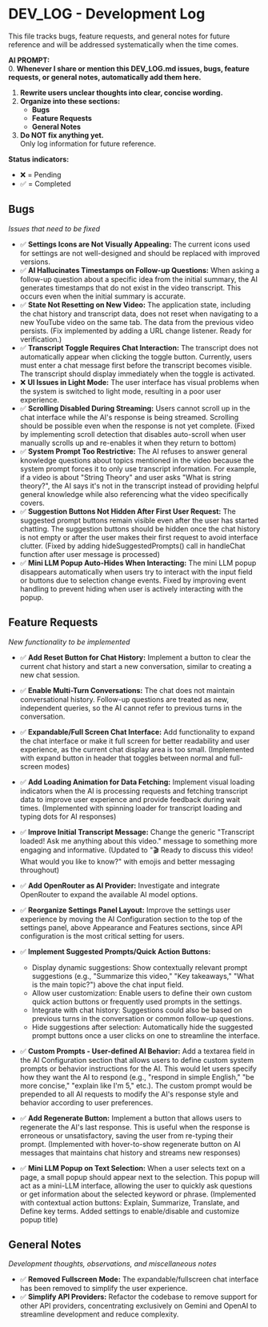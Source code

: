 # DEV_LOG - Development Log
This file tracks bugs, feature requests, and general notes for future reference and will be addressed systematically when the time comes.



**AI PROMPT:**  
0. **Whenever I share or mention this DEV_LOG.md issues, bugs, feature requests, or general notes, automatically add them here.**
1. **Rewrite users unclear thoughts into clear, concise wording.**
2. **Organize into these sections:**
   - **Bugs**
   - **Feature Requests**
   - **General Notes**
3. **Do NOT fix anything yet.**  
   Only log information for future reference.



**Status indicators:**
- ❌ = Pending  
- ✅ = Completed  

## Bugs
*Issues that need to be fixed*


- ✅  **Settings Icons are Not Visually Appealing:** The current icons used for settings are not well-designed and should be replaced with improved versions.
- ✅ **AI Hallucinates Timestamps on Follow-up Questions:** When asking a follow-up question about a specific idea from the initial summary, the AI generates timestamps that do not exist in the video transcript. This occurs even when the initial summary is accurate.
- ✅ **State Not Resetting on New Video:** The application state, including the chat history and transcript data, does not reset when navigating to a new YouTube video on the same tab. The data from the previous video persists. (Fix implemented by adding a URL change listener. Ready for verification.)
- ✅ **Transcript Toggle Requires Chat Interaction:** The transcript does not automatically appear when clicking the toggle button. Currently, users must enter a chat message first before the transcript becomes visible. The transcript should display immediately when the toggle is activated.
- ❌ **UI Issues in Light Mode:** The user interface has visual problems when the system is switched to light mode, resulting in a poor user experience.
- ✅ **Scrolling Disabled During Streaming:** Users cannot scroll up in the chat interface while the AI's response is being streamed. Scrolling should be possible even when the response is not yet complete. (Fixed by implementing scroll detection that disables auto-scroll when user manually scrolls up and re-enables it when they return to bottom)
- ✅ **System Prompt Too Restrictive:** The AI refuses to answer general knowledge questions about topics mentioned in the video because the system prompt forces it to only use transcript information. For example, if a video is about "String Theory" and user asks "What is string theory?", the AI says it's not in the transcript instead of providing helpful general knowledge while also referencing what the video specifically covers.
- ✅ **Suggestion Buttons Not Hidden After First User Request:** The suggested prompt buttons remain visible even after the user has started chatting. The suggestion buttons should be hidden once the chat history is not empty or after the user makes their first request to avoid interface clutter. (Fixed by adding hideSuggestedPrompts() call in handleChat function after user message is processed)
- ✅ **Mini LLM Popup Auto-Hides When Interacting:** The mini LLM popup disappears automatically when users try to interact with the input field or buttons due to selection change events. Fixed by improving event handling to prevent hiding when user is actively interacting with the popup.



## Feature Requests
*New functionality to be implemented*

- ✅ **Add Reset Button for Chat History:** Implement a button to clear the current chat history and start a new conversation, similar to creating a new chat session.
- ✅ **Enable Multi-Turn Conversations:** The chat does not maintain conversational history. Follow-up questions are treated as new, independent queries, so the AI cannot refer to previous turns in the conversation.
- ✅ **Expandable/Full Screen Chat Interface:** Add functionality to expand the chat interface or make it full screen for better readability and user experience, as the current chat display area is too small. (Implemented with expand button in header that toggles between normal and full-screen modes)
- ✅ **Add Loading Animation for Data Fetching:** Implement visual loading indicators when the AI is processing requests and fetching transcript data to improve user experience and provide feedback during wait times. (Implemented with spinning loader for transcript loading and typing dots for AI responses)
- ✅ **Improve Initial Transcript Message:** Change the generic "Transcript loaded! Ask me anything about this video." message to something more engaging and informative. (Updated to "🎬 Ready to discuss this video! What would you like to know?" with emojis and better messaging throughout)
- ✅ **Add OpenRouter as AI Provider:** Investigate and integrate OpenRouter to expand the available AI model options.
- ✅ **Reorganize Settings Panel Layout:** Improve the settings user experience by moving the AI Configuration section to the top of the settings panel, above Appearance and Features sections, since API configuration is the most critical setting for users.

- ✅ **Implement Suggested Prompts/Quick Action Buttons:**
    - Display dynamic suggestions: Show contextually relevant prompt suggestions (e.g., "Summarize this video," "Key takeaways," "What is the main topic?") above the chat input field.
    - Allow user customization: Enable users to define their own custom quick action buttons or frequently used prompts in the settings.
    - Integrate with chat history: Suggestions could also be based on previous turns in the conversation or common follow-up questions.
    - Hide suggestions after selection: Automatically hide the suggested prompt buttons once a user clicks on one to streamline the interface.

- ✅ **Custom Prompts - User-defined AI Behavior:** Add a textarea field in the AI Configuration section that allows users to define custom system prompts or behavior instructions for the AI. This would let users specify how they want the AI to respond (e.g., "respond in simple English," "be more concise," "explain like I'm 5," etc.). The custom prompt would be prepended to all AI requests to modify the AI's response style and behavior according to user preferences.

- ✅ **Add Regenerate Button:** Implement a button that allows users to regenerate the AI's last response. This is useful when the response is erroneous or unsatisfactory, saving the user from re-typing their prompt. (Implemented with hover-to-show regenerate button on AI messages that maintains chat history and streams new responses)
- ✅ **Mini LLM Popup on Text Selection:** When a user selects text on a page, a small popup should appear next to the selection. This popup will act as a mini-LLM interface, allowing the user to quickly ask questions or get information about the selected keyword or phrase. (Implemented with contextual action buttons: Explain, Summarize, Translate, and Define key terms. Added settings to enable/disable and customize popup title)

## General Notes
*Development thoughts, observations, and miscellaneous notes*

- ✅ **Removed Fullscreen Mode:** The expandable/fullscreen chat interface has been removed to simplify the user experience.
- ✅ **Simplify API Providers:** Refactor the codebase to remove support for other API providers, concentrating exclusively on Gemini and OpenAI to streamline development and reduce complexity.
